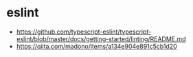 # eslint

- https://github.com/typescript-eslint/typescript-eslint/blob/master/docs/getting-started/linting/README.md
- https://qiita.com/madono/items/a134e904e891c5cb1d20
